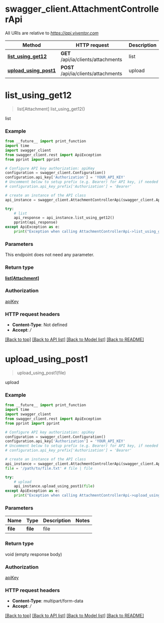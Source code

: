 # swagger_client.AttachmentControllerApi

All URIs are relative to *https://api.viventor.com*

Method | HTTP request | Description
------------- | ------------- | -------------
[**list_using_get12**](AttachmentControllerApi.md#list_using_get12) | **GET** /api/ia/clients/attachments | list
[**upload_using_post1**](AttachmentControllerApi.md#upload_using_post1) | **POST** /api/ia/clients/attachments | upload


# **list_using_get12**
> list[Attachment] list_using_get12()

list

### Example
```python
from __future__ import print_function
import time
import swagger_client
from swagger_client.rest import ApiException
from pprint import pprint

# Configure API key authorization: apiKey
configuration = swagger_client.Configuration()
configuration.api_key['Authorization'] = 'YOUR_API_KEY'
# Uncomment below to setup prefix (e.g. Bearer) for API key, if needed
# configuration.api_key_prefix['Authorization'] = 'Bearer'

# create an instance of the API class
api_instance = swagger_client.AttachmentControllerApi(swagger_client.ApiClient(configuration))

try:
    # list
    api_response = api_instance.list_using_get12()
    pprint(api_response)
except ApiException as e:
    print("Exception when calling AttachmentControllerApi->list_using_get12: %s\n" % e)
```

### Parameters
This endpoint does not need any parameter.

### Return type

[**list[Attachment]**](Attachment.md)

### Authorization

[apiKey](../README.md#apiKey)

### HTTP request headers

 - **Content-Type**: Not defined
 - **Accept**: */*

[[Back to top]](#) [[Back to API list]](../README.md#documentation-for-api-endpoints) [[Back to Model list]](../README.md#documentation-for-models) [[Back to README]](../README.md)

# **upload_using_post1**
> upload_using_post1(file)

upload

### Example
```python
from __future__ import print_function
import time
import swagger_client
from swagger_client.rest import ApiException
from pprint import pprint

# Configure API key authorization: apiKey
configuration = swagger_client.Configuration()
configuration.api_key['Authorization'] = 'YOUR_API_KEY'
# Uncomment below to setup prefix (e.g. Bearer) for API key, if needed
# configuration.api_key_prefix['Authorization'] = 'Bearer'

# create an instance of the API class
api_instance = swagger_client.AttachmentControllerApi(swagger_client.ApiClient(configuration))
file = '/path/to/file.txt' # file | file

try:
    # upload
    api_instance.upload_using_post1(file)
except ApiException as e:
    print("Exception when calling AttachmentControllerApi->upload_using_post1: %s\n" % e)
```

### Parameters

Name | Type | Description  | Notes
------------- | ------------- | ------------- | -------------
 **file** | **file**| file | 

### Return type

void (empty response body)

### Authorization

[apiKey](../README.md#apiKey)

### HTTP request headers

 - **Content-Type**: multipart/form-data
 - **Accept**: */*

[[Back to top]](#) [[Back to API list]](../README.md#documentation-for-api-endpoints) [[Back to Model list]](../README.md#documentation-for-models) [[Back to README]](../README.md)

